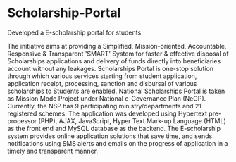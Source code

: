 # Scholarship-Portal

Developed  a E-scholarship portal for students 

The initiative aims at providing a Simplified, Mission-oriented, Accountable, Responsive & Transparent 'SMART' System 
for faster & effective disposal of Scholarships applications and delivery of funds directly 
into beneficiaries account without any leakages. Scholarships Portal is one-stop solution through 
which various services starting from student application, application receipt, processing, sanction
and disbursal of various scholarships to Students are enabled. National Scholarships Portal is taken 
as Mission Mode Project under National e-Governance Plan (NeGP). Currently, the NSP has 9 participating
ministry/departments and 21 registered schemes. The application was developed using Hypertext pre-processor
(PHP), AJAX, JavaScript, Hyper Text Mark-up Language (HTML) as the front end and
MySQL database as the backend. The E-scholarship system provides online application solutions
that save time, and sends notifications using SMS alerts and emails on the progress of application in a timely and transparent manner.
